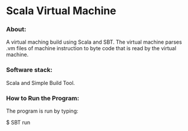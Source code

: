 # Scala Virtual Machine

### About:
A virtual maching build using Scala and SBT. The virtual machine parses .vm files of machine instruction to byte code that is read by the virtual machine.

### Software stack:
Scala and Simple Build Tool. 

### How to Run the Program:

The program is run by typing:

$ SBT run 
  
